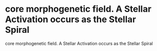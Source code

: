 # core morphogenetic field. A Stellar Activation occurs as the Stellar Spiral

core morphogenetic field. A Stellar Activation occurs as the Stellar Spiral